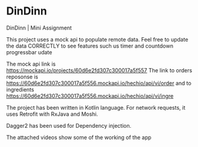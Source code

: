 # DinDinn
DinDinn | Mini Assignment

This project uses a mock api to populate remote data. Feel free to update the data CORRECTLY to see features such us timer and countdown progressbar udate

The mock api link is https://mockapi.io/projects/60d6e2fd307c300017a5f557
The link to orders reposonse is https://60d6e2fd307c300017a5f556.mockapi.io/hechio/api/vi/order and to ingredients https://60d6e2fd307c300017a5f556.mockapi.io/hechio/api/vi/ingre

The project has been written in Kotlin language. For network requests, it uses Retrofit with RxJava and Moshi.

Dagger2 has been used for Dependency injection.

The attached videos show some of  the working of the app
